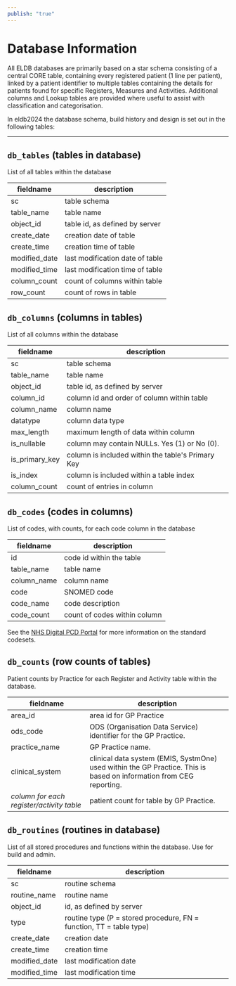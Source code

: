 ```yaml
---
publish: "true"
---
```

# Database Information

All ELDB databases are primarily based on a star schema consisting of a central CORE table, containing every registered patient (1 line per
patient), linked by a patient identifier to multiple tables containing the details for patients found for specific Registers, Measures and
Activities. Additional columns and Lookup tables are provided where useful to assist with classification and categorisation.

In eldb2024 the database schema, build history and design is set out in the following tables:

***

## `db_tables` (tables in database)
List of all tables within the database

fieldname     | description
----------    |------------
sc            | table schema
table_name    | table name
object_id     | table id, as defined by server
create_date   | creation date of table
create_time   | creation time of table
modified_date | last modification date of table
modified_time | last modification time of table
column_count  | count of columns within table
row_count     | count of rows in table

## `db_columns` (columns in tables)
List of all columns within the database

fieldname     | description
----------    |------------
sc             | table schema
table_name     | table name
object_id      | table id, as defined by server
column_id      | column id and order of column within table
column_name    | column name
datatype       | column data type
max_length     | maximum length of data within column
is_nullable    | column may contain NULLs. Yes (1) or No (0).
is_primary_key | column is included within the table's Primary Key
is_index       | column is included within a table index
column_count   | count of entries in column

## `db_codes` (codes in columns)
List of codes, with counts, for each code column in the database

fieldname   | description
----------  |------------
id          | code id within the table
table_name  | table name
column_name | column name
code        | SNOMED code
code_name   | code description
code_count  | count of codes within column

See the [NHS Digital PCD Portal](<https://digital.nhs.uk/data-and-information/data-collections-and-data-sets/data-collections/quality-and-outcomes-framework-qof/quality-and-outcome-framework-qof-business-rules/primary-care-domain-reference-set-portal>) for more information on the standard codesets.

## `db_counts` (row counts of tables)
Patient counts by Practice for each Register and Activity table within the database.

fieldname                                 | description
----------                                |------------
area_id                                   | area id for GP Practice
ods_code                                  | ODS (Organisation Data Service) identifier for the GP Practice.
practice_name                             | GP Practice name.
clinical_system                           | clinical data system (EMIS, SystmOne) used within the GP Practice. This is based on information from CEG reporting.
*column for each register/activity table* | patient count for table by GP Practice.

## `db_routines` (routines in database)
List of all stored procedures and functions within the database. Use for build and admin.

fieldname     | description
----------    |------------
sc            | routine schema
routine_name  | routine name
object_id     | id, as defined by server
type          | routine type (P = stored procedure, FN = function, TT = table type)
create_date   | creation date
create_time   | creation time
modified_date | last modification date
modified_time | last modification time
